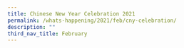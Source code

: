 ```yaml
---
title: Chinese New Year Celebration 2021
permalink: /whats-happening/2021/feb/cny-celebration/
description: ""
third_nav_title: February
---
```

